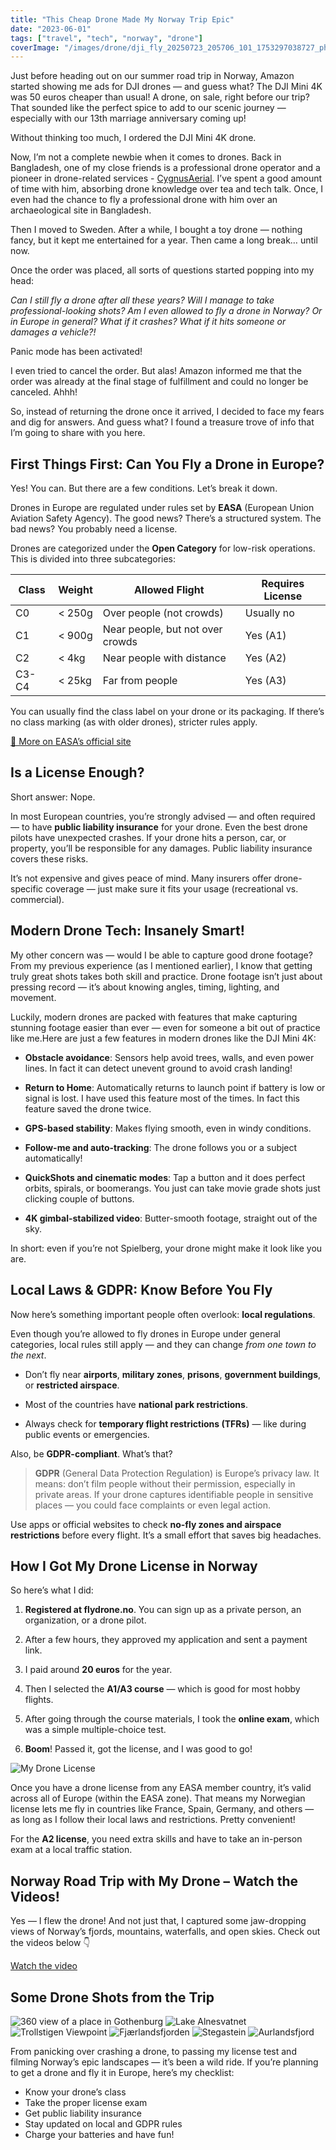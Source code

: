 ```yaml
---
title: "This Cheap Drone Made My Norway Trip Epic"
date: "2023-06-01"
tags: ["travel", "tech", "norway", "drone"]
coverImage: "/images/drone/dji_fly_20250723_205706_101_1753297038727_photo_optimized-1024x576.jpeg"
---
```


Just before heading out on our summer road trip in Norway, Amazon started showing me ads for DJI drones — and guess what? The DJI Mini 4K was 50 euros cheaper than usual! A drone, on sale, right before our trip? That sounded like the perfect spice to add to our scenic journey — especially with our 13th marriage anniversary coming up!

Without thinking too much, I ordered the DJI Mini 4K drone.

Now, I’m not a complete newbie when it comes to drones. Back in Bangladesh, one of my close friends is a professional drone operator and a pioneer in drone-related services - [CygnusAerial](https://cygnusaerial.com/). I’ve spent a good amount of time with him, absorbing drone knowledge over tea and tech talk. Once, I even had the chance to fly a professional drone with him over an archaeological site in Bangladesh.

Then I moved to Sweden. After a while, I bought a toy drone — nothing fancy, but it kept me entertained for a year. Then came a long break… until now.

Once the order was placed, all sorts of questions started popping into my head:

*Can I still fly a drone after all these years? Will I manage to take professional-looking shots? Am I even allowed to fly a drone in Norway? Or in Europe in general? What if it crashes? What if it hits someone or damages a vehicle?!*

Panic mode has been activated!

I even tried to cancel the order. But alas! Amazon informed me that the order was already at the final stage of fulfillment and could no longer be canceled. Ahhh!

So, instead of returning the drone once it arrived, I decided to face my fears and dig for answers. And guess what? I found a treasure trove of info that I’m going to share with you here.

## First Things First: Can You Fly a Drone in Europe?

Yes! You can. But there are a few conditions. Let’s break it down.

Drones in Europe are regulated under rules set by **EASA** (European Union Aviation Safety Agency). The good news? There’s a structured system. The bad news? You probably need a license.

Drones are categorized under the **Open Category** for low-risk operations. This is divided into three subcategories:

| Class | Weight | Allowed Flight                   | Requires License |
| ----- | ------ | -------------------------------- | ---------------- |
| C0    | < 250g | Over people (not crowds)         | Usually no       |
| C1    | < 900g | Near people, but not over crowds | Yes (A1)         |
| C2    | < 4kg  | Near people with distance        | Yes (A2)         |
| C3-C4 | < 25kg | Far from people                  | Yes (A3)         |

You can usually find the class label on your drone or its packaging. If there’s no class marking (as with older drones), stricter rules apply.

[🔗 More on EASA’s official site](https://www.easa.europa.eu/en/domains/drones-air-mobility/operating-drone/open-category-low-risk-civil-drones)

## Is a License Enough?

Short answer: Nope.

In most European countries, you’re strongly advised — and often required — to have **public liability insurance** for your drone. Even the best drone pilots have unexpected crashes. If your drone hits a person, car, or property, you’ll be responsible for any damages. Public liability insurance covers these risks.

It’s not expensive and gives peace of mind. Many insurers offer drone-specific coverage — just make sure it fits your usage (recreational vs. commercial).

## Modern Drone Tech: Insanely Smart!

My other concern was — would I be able to capture good drone footage? From my previous experience (as I mentioned earlier), I know that getting truly great shots takes both skill and practice. Drone footage isn’t just about pressing record — it’s about knowing angles, timing, lighting, and movement.

Luckily, modern drones are packed with features that make capturing stunning footage easier than ever — even for someone a bit out of practice like me.Here are just a few features in modern drones like the DJI Mini 4K:

* **Obstacle avoidance**: Sensors help avoid trees, walls, and even power lines. In fact it can detect unevent ground to avoid crash landing!

* **Return to Home**: Automatically returns to launch point if battery is low or signal is lost. I have used this feature most of the times. In fact this feature saved the drone twice.

* **GPS-based stability**: Makes flying smooth, even in windy conditions.

* **Follow-me and auto-tracking**: The drone follows you or a subject automatically!

* **QuickShots and cinematic modes**: Tap a button and it does perfect orbits, spirals, or boomerangs. You just can take movie grade shots just clicking couple of buttons.

* **4K gimbal-stabilized video**: Butter-smooth footage, straight out of the sky.

In short: even if you’re not Spielberg, your drone might make it look like you are.

## Local Laws & GDPR: Know Before You Fly

Now here’s something important people often overlook: **local regulations**.

Even though you’re allowed to fly drones in Europe under general categories, local rules still apply — and they can change *from one town to the next*.

* Don’t fly near **airports**, **military zones**, **prisons**, **government buildings**, or **restricted airspace**.

* Most of the countries have **national park restrictions**.

* Always check for **temporary flight restrictions (TFRs)** — like during public events or emergencies.

Also, be **GDPR-compliant**. What’s that?

> **GDPR** (General Data Protection Regulation) is Europe’s privacy law. It means: don’t film people without their permission, especially in private areas. If your drone captures identifiable people in sensitive places — you could face complaints or even legal action.

Use apps or official websites to check **no-fly zones and airspace restrictions** before every flight. It’s a small effort that saves big headaches.

## How I Got My Drone License in Norway

So here’s what I did:

1. **Registered at flydrone.no**. You can sign up as a private person, an organization, or a drone pilot.

2. After a few hours, they approved my application and sent a payment link.

3. I paid around **20 euros** for the year.

4. Then I selected the **A1/A3 course** — which is good for most hobby flights.

5. After going through the course materials, I took the **online exam**, which was a simple multiple-choice test.

6. **Boom**! Passed it, got the license, and I was good to go!

![My Drone License](/images/drone/license.png)

Once you have a drone license from any EASA member country, it’s valid across all of Europe (within the EASA zone). That means my Norwegian license lets me fly in countries like France, Spain, Germany, and others — as long as I follow their local laws and restrictions. Pretty convenient!

For the **A2 license**, you need extra skills and have to take an in-person exam at a local traffic station.

## Norway Road Trip with My Drone – Watch the Videos!

Yes — I flew the drone! And not just that, I captured some jaw-dropping views of Norway’s fjords, mountains, waterfalls, and open skies. Check out the videos below 👇

[Watch the video](https://www.youtube.com/watch?v=kLCW1NC5A0E)

## Some Drone Shots from the Trip

<!--gallery-->
![360 view of a place in Gothenburg](/images/drone/dji_fly_20250719_161840_7_1752935216475_pano_optimized-1024x512.jpeg)
![Lake Alnesvatnet](/images/drone/dji_fly_20250721_110344_37_1753088819359_photo_optimized-1024x576.jpeg)
![Trollstigen Viewpoint](/images/drone/dji_fly_20250721_110720_43_1753088872924_photo_optimized-1024x576.jpeg)
![Fjærlandsfjorden](/images/drone/dji_fly_20250723_205706_101_1753297038727_photo_optimized-1024x576.jpeg)
![Stegastein](/images/drone/dji_fly_20250724_164808_115_1753368576136_photo_optimized-1024x576.jpeg)
![Aurlandsfjord](/images/drone/dji_fly_20250724_164956_119_1753368638202_photo_optimized-1024x576.jpeg)
<!--gallery-->

From panicking over crashing a drone, to passing my license test and filming Norway’s epic landscapes — it’s been a wild ride. If you’re planning to get a drone and fly it in Europe, here’s my checklist:

* Know your drone’s class
* Take the proper license exam
* Get public liability insurance
* Stay updated on local and GDPR rules
* Charge your batteries and have fun!
